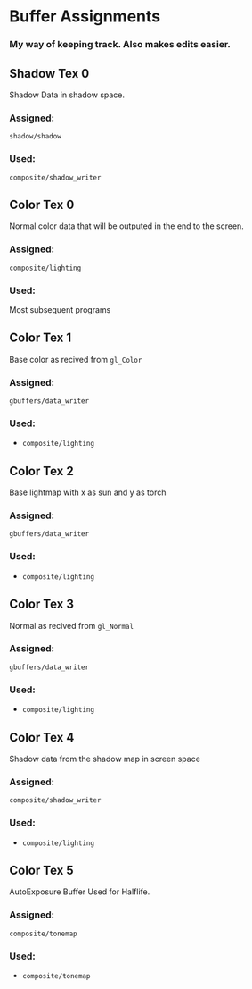 # Buffer Assignments
### My way of keeping track. Also makes edits easier.

## Shadow Tex 0
Shadow Data in shadow space.
### Assigned:
`shadow/shadow`
### Used:
`composite/shadow_writer`

## Color Tex 0
Normal color data that will be outputed in the end to the screen.
### Assigned:
`composite/lighting`
### Used:
Most subsequent programs

## Color Tex 1
Base color as recived from `gl_Color`
### Assigned:
`gbuffers/data_writer`
### Used:
- `composite/lighting`

## Color Tex 2
Base lightmap with x as sun and y as torch
### Assigned:
`gbuffers/data_writer`
### Used:
- `composite/lighting`

## Color Tex 3
Normal as recived from `gl_Normal`
### Assigned:
`gbuffers/data_writer`
### Used:
- `composite/lighting`

## Color Tex 4
Shadow data from the shadow map in screen space
### Assigned:
`composite/shadow_writer`
### Used:
- `composite/lighting`

## Color Tex 5
AutoExposure Buffer Used for Halflife.
### Assigned:
`composite/tonemap`
### Used:
- `composite/tonemap`